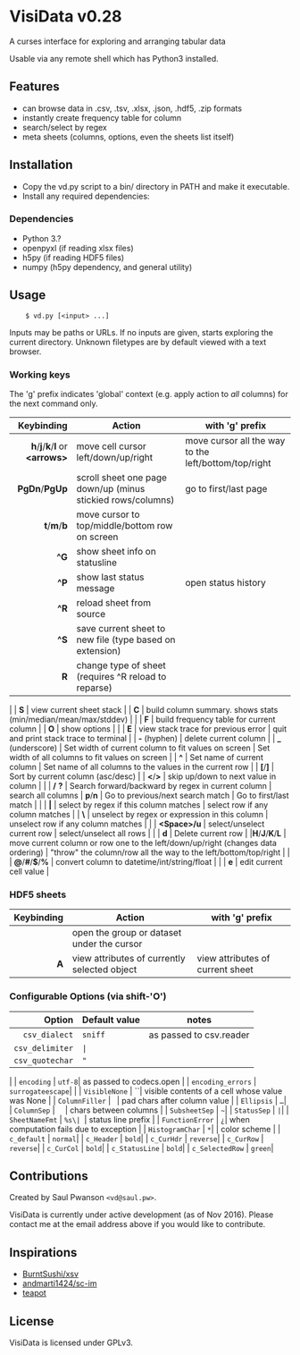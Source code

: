 # VisiData v0.28

A curses interface for exploring and arranging tabular data

Usable via any remote shell which has Python3 installed.

## Features

- can browse data in .csv, .tsv, .xlsx, .json, .hdf5, .zip formats
- instantly create frequency table for column
- search/select by regex
- meta sheets (columns, options, even the sheets list itself)

## Installation

- Copy the vd.py script to a bin/ directory in PATH and make it executable.
- Install any required dependencies:

### Dependencies

- Python 3.?
- openpyxl (if reading xlsx files)
- h5py (if reading HDF5 files)
- numpy (h5py dependency, and general utility)

## Usage

        $ vd.py [<input> ...]

Inputs may be paths or URLs.  If no inputs are given, starts exploring the
current directory.  Unknown filetypes are by default viewed with a text
browser.

### Working keys

The 'g' prefix indicates 'global' context (e.g. apply action to *all* columns) for the next command only.

| Keybinding | Action | with 'g' prefix |
| ---: | --- | --- |
|   **h**/**j**/**k**/**l** or **\<arrows\>** | move cell cursor left/down/up/right | move cursor all the way to the left/bottom/top/right |
| **PgDn**/**PgUp** | scroll sheet one page down/up (minus stickied rows/columns) |  go to first/last page |
|   **t**/**m**/**b**   | move cursor to top/middle/bottom row on screen |
|   **^G**      | show sheet info on statusline |
|   **^P**      | show last status message | open status history |
|   **^R**      | reload sheet from source |
|   **^S**     | save current sheet to new file (type based on extension) |
|   **R**      | change type of sheet (requires ^R reload to reparse) |
|
|    **S**      | view current sheet stack |
|    **C**      | build column summary.   shows stats (min/median/mean/max/stddev) |
|
|    **F**      | build frequency table for current column |
|    **O**      | show options |
|
|    **E**      | view stack trace for previous error | quit and print stack trace to terminal |
|    **-** (hyphen)   | delete current column |
|    **_** (underscore)     | Set width of current column to fit values on screen | Set width of all columns to fit values on screen |
|    **^**      | Set name of current column | Set name of all columns to the values in the current row |
|    **[**/**]**    | Sort by current column (asc/desc) |
|   **<**/**>**     | skip up/down to next value in column |
|
|  **/** **?**    | Search forward/backward by regex in current column | search all columns
| **p**/**n**  | Go to previous/next search match | Go to first/last match |
|
|    **\|**     | select by regex if this column matches | select row if any column matches |
|    **\\**     | unselect by regex or expression in this column | unselect row if any column matches | |
|    **\<Space\>/u**  | select/unselect current row | select/unselect all rows |
|
| **d**  | Delete current row |
|**H**/**J**/**K**/**L** | move current column or row one to the left/down/up/right (changes data ordering) | "throw" the column/row all the way to the left/bottom/top/right |
|
|    **@**/**#**/**$**/**%**     | convert column to datetime/int/string/float |
|
|    **e** | edit current cell value |

### HDF5 sheets

| Keybinding | Action | with 'g' prefix |
| ---: | --- | --- |
|  **<Enter>** | open the group or dataset under the cursor |
|  **A**   | view attributes of currently selected object | view attributes of current sheet |


### Configurable Options (via shift-'O')

| Option | Default value | notes |
| ---: | --- | --- |
| `csv_dialect` | `sniff` | as passed to csv.reader |
| `csv_delimiter` | `\|` |
| `csv_quotechar` | `"` |
|
| `encoding` | `utf-8`| as passed to codecs.open |
| `encoding_errors` | `surrogateescape`|
|
| `VisibleNone` | ``|  visible contents of a cell whose value was None |
| `ColumnFiller` | ` `| pad chars after column value |
| `Ellipsis` | `…`|
| `ColumnSep` | `  `|  chars between columns |
| `SubsheetSep` | `~`|
| `StatusSep` | ` | `|
| `SheetNameFmt` | `%s\| `|  status line prefix |
| `FunctionError` | `¿`|    when computation fails due to exception |
| `HistogramChar` | `*`|
|  color scheme |
| `c_default` | `normal`|
| `c_Header` | `bold`|
| `c_CurHdr` | `reverse`|
| `c_CurRow` | `reverse`|
| `c_CurCol` | `bold`|
| `c_StatusLine` | `bold`|
| `c_SelectedRow` | `green`|

## Contributions

Created by Saul Pwanson `<vd@saul.pw>`.

VisiData is currently under active development (as of Nov 2016).
Please contact me at the email address above if you would like to contribute.

## Inspirations

- [BurntSushi/xsv](https://github.com/BurntSushi/xsv)
- [andmarti1424/sc-im](https://github.com/andmarti1424/sc-im)
- [teapot](https://www.syntax-k.de/projekte/teapot/)

## License

VisiData is licensed under GPLv3.

